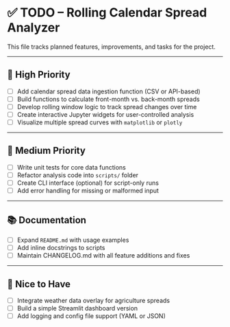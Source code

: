 # ✅ TODO – Rolling Calendar Spread Analyzer

This file tracks planned features, improvements, and tasks for the project.

---

## 📌 High Priority

- [ ] Add calendar spread data ingestion function (CSV or API-based)
- [ ] Build functions to calculate front-month vs. back-month spreads
- [ ] Develop rolling window logic to track spread changes over time
- [ ] Create interactive Jupyter widgets for user-controlled analysis
- [ ] Visualize multiple spread curves with `matplotlib` or `plotly`

---

## 🧪 Medium Priority

- [ ] Write unit tests for core data functions
- [ ] Refactor analysis code into `scripts/` folder
- [ ] Create CLI interface (optional) for script-only runs
- [ ] Add error handling for missing or malformed input

---

## 📚 Documentation

- [ ] Expand `README.md` with usage examples
- [ ] Add inline docstrings to scripts
- [ ] Maintain CHANGELOG.md with all feature additions and fixes

---

## 🧹 Nice to Have

- [ ] Integrate weather data overlay for agriculture spreads
- [ ] Build a simple Streamlit dashboard version
- [ ] Add logging and config file support (YAML or JSON)

